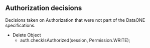 ## Authorization decisions

Decisions taken on Authorization that were not part of the DataONE specifications.

* Delete Object
  * auth.checkIsAuthorized(session, Permission.WRITE);
